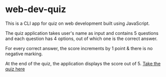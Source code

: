 # web-dev-quiz

This is a CLI app for quiz on web development built using JavaScript.

The quiz application takes user's name as input and contains 5 questions and each question has 4 options, out of which one is the correct answer.

For every correct answer, the score increments by 1 point & there is no negative marking.

At the end of the quiz, the application displays the score out of 5. [Take the quiz here](https://replit.com/@gurudattpuranik/Web-Development-Quiz#index.js)
